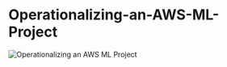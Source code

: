 # Operationalizing-an-AWS-ML-Project
![Operationalizing an AWS ML Project](https://github.com/user-attachments/assets/45694cfa-f8b7-4f17-a4e7-1a472ec18ff3)
